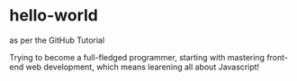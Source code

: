 # hello-world
as per the GitHub Tutorial

Trying to become a full-fledged programmer, starting with mastering front-end web development, which means learening all about Javascript!
